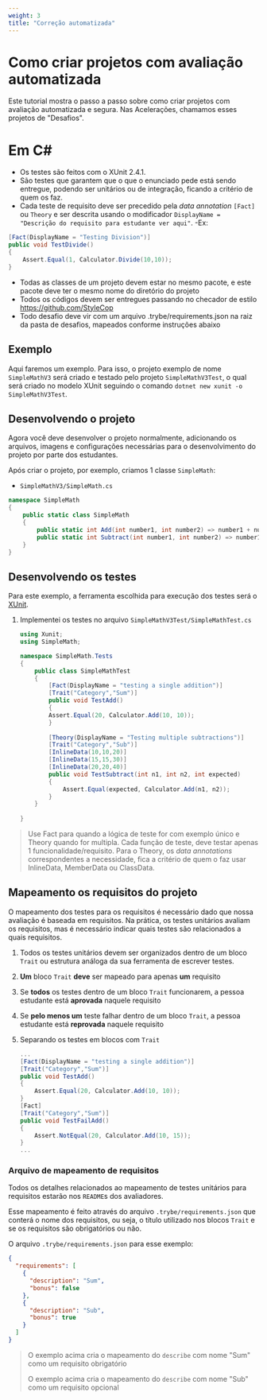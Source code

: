 ```yaml
---
weight: 3
title: "Correção automatizada"
---
```


# Como criar projetos com avaliação automatizada

Este tutorial mostra o passo a passo sobre como criar projetos com avaliação automatizada e segura. Nas Acelerações, chamamos esses projetos de "Desafios".

# Em C#

- Os testes são feitos com o XUnit 2.4.1.
- São testes que garantem que o que o enunciado pede está sendo entregue, podendo ser unitários ou de integração, ficando a critério de quem os faz.
- Cada teste de requisito deve ser precedido pela _data annotation_ `[Fact]` ou `Theory` e ser descrita usando o modificador `DisplayName = "Descrição do requisito para estudante ver aqui"`.
-Ex: 
```C#
[Fact(DisplayName = "Testing Division")]
public void TestDivide()
{
    Assert.Equal(1, Calculator.Divide(10,10));
}
```
- Todas as classes de um projeto devem estar no mesmo pacote, e este pacote deve ter o mesmo nome do diretório do projeto
- Todos os códigos devem ser entregues passando no checador de estilo https://github.com/StyleCop
- Todo desafio deve vir com um arquivo .trybe/requirements.json na raiz da pasta de desafios, mapeados conforme instruções abaixo

## Exemplo

Aqui faremos um exemplo. Para isso, o projeto exemplo de nome `SimpleMathV3` será criado e testado pelo projeto `SimpleMathV3Test`, o qual será criado no modelo XUnit seguindo o comando `dotnet new xunit -o SimpleMathV3Test`.

## Desenvolvendo o projeto

Agora você deve desenvolver o projeto normalmente, adicionando os arquivos, imagens e configurações necessárias para o desenvolvimento do projeto por parte dos estudantes.

Após criar o projeto, por exemplo, criamos 1 classe `SimpleMath`:

- `SimpleMathV3/SimpleMath.cs`
```C#
namespace SimpleMath
{
    public static class SimpleMath
    {
        public static int Add(int number1, int number2) => number1 + number2;
        public static int Subtract(int number1, int number2) => number1 - number2;        
    }
}
```

## Desenvolvendo os testes

Para este exemplo, a ferramenta escolhida para execução dos testes será o [XUnit](https://xunit.net/).

1. Implementei os testes no arquivo `SimpleMathV3Test/SimpleMathTest.cs`
    ```C#
    using Xunit;
    using SimpleMath;

    namespace SimpleMath.Tests
    {
        public class SimpleMathTest
        { 
            [Fact(DisplayName = "testing a single addition")]
            [Trait("Category","Sum")]
            public void TestAdd()
            {        
            Assert.Equal(20, Calculator.Add(10, 10));
            }
            
            [Theory(DisplayName = "Testing multiple subtractions")]
            [Trait("Category","Sub")]
            [InlineData(10,10,20)]
            [InlineData(15,15,30)]
            [InlineData(20,20,40)]
            public void TestSubtract(int n1, int n2, int expected)
            {
                Assert.Equal(expected, Calculator.Add(n1, n2));
            }
        }
            
    }
    ```

> Use Fact para quando a lógica de teste for com exemplo único e Theory quando for multipla.
> Cada função de teste, deve testar apenas 1 funcionalidade/requisito.
> Para o Theory, os _data annotations_ correspondentes a necessidade, fica a critério de quem o faz usar InlineData, MemberData ou ClassData.

## Mapeamento os requisitos do projeto

O mapeamento dos testes para os requisitos é necessário dado que nossa avaliação é baseada em requisitos.
Na prática, os testes unitários avaliam os requisitos, mas é necessário indicar quais testes são relacionados a quais requisitos.

1. Todos os testes unitários devem ser organizados dentro de um bloco `Trait` ou estrutura análoga da sua ferramenta de escrever testes.
2. **Um** bloco `Trait` **deve** ser mapeado para apenas **um** requisito
3. Se **todos** os testes dentro de um bloco `Trait` funcionarem, a pessoa estudante está **aprovada** naquele requisito
4. Se **pelo menos um** teste falhar dentro de um bloco `Trait`, a pessoa estudante está **reprovada** naquele requisito


2. Separando os testes em blocos com `Trait`
    ```C#
    ...
    [Fact(DisplayName = "testing a single addition")]
    [Trait("Category","Sum")]
    public void TestAdd()
    {        
        Assert.Equal(20, Calculator.Add(10, 10));
    }
    [Fact]
    [Trait("Category","Sum")]
    public void TestFailAdd()
    {        
        Assert.NotEqual(20, Calculator.Add(10, 15));
    }  
    ...
    ```

### Arquivo de mapeamento de requisitos

Todos os detalhes relacionados ao mapeamento de testes unitários para requisitos estarão nos `README`s dos avaliadores.

Esse mapeamento é feito através do arquivo `.trybe/requirements.json` que conterá o nome dos requisitos, ou seja, o título utilizado nos blocos `Trait` e se os requisitos são obrigatórios ou não.

O arquivo `.trybe/requirements.json` para esse exemplo:

```json
{
  "requirements": [
    {
      "description": "Sum",
      "bonus": false
    },
    {
      "description": "Sub",
      "bonus": true
    }
  ]
}
```

> O exemplo acima cria o mapeamento do `describe` com nome "Sum" como um requisito obrigatório
>
> O exemplo acima cria o mapeamento do `describe` com nome "Sub" como um requisito opcional
